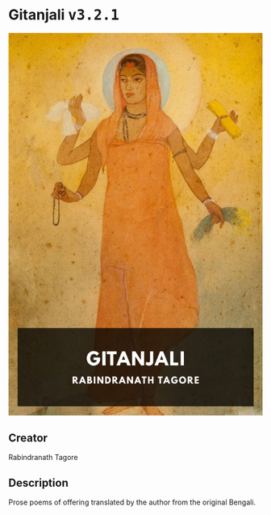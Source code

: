 
# Gitanjali <kbd>v3.2.1</kbd>

<center>
  <img src="./cover-1024.jpg"/>
</center>

## Creator
Rabindranath Tagore

## Description
Prose poems of offering translated by the author from the original Bengali.
